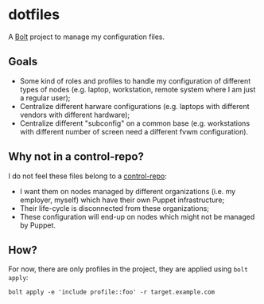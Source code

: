 # dotfiles

A [Bolt](https://puppet.com/docs/bolt/latest/bolt.html) project to manage my configuration files.

## Goals

* Some kind of roles and profiles to handle my configuration of different types of nodes (e.g. laptop, workstation, remote system where I am just a regular user);
* Centralize different harware configurations (e.g. laptops with different vendors with different hardware);
* Centralize different "subconfig" on a common base (e.g. workstations with different number of screen need a different fvwm configuration).

## Why not in a control-repo?

I do not feel these files belong to a [control-repo](https://github.com/puppetlabs/control-repo):

* I want them on nodes managed by different organizations (i.e. my employer, myself) which have their own Puppet infrastructure;
* Their life-cycle is disconnected from these organizations;
* These configuration will end-up on nodes which might not be managed by Puppet.

## How?

For now, there are only profiles in the project, they are applied using `bolt apply`:

```
bolt apply -e 'include profile::foo' -r target.example.com
```
